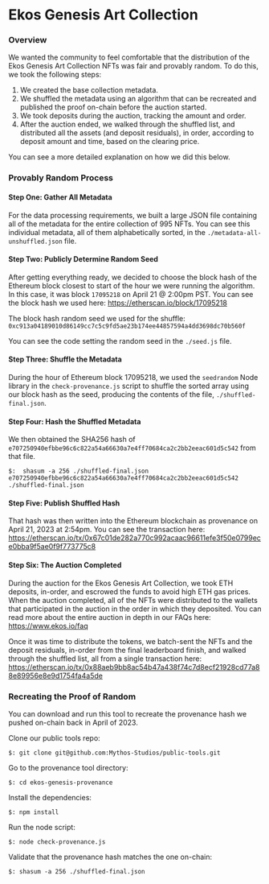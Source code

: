
# Ekos Genesis Art Collection

### Overview
We wanted the community to feel comfortable that the distribution of the Ekos Genesis Art Collection NFTs was fair and provably random.  To do this, we took the following steps:

1) We created the base collection metadata.
2) We shuffled the metadata using an algorithm that can be recreated and published the proof on-chain before the auction started.
3) We took deposits during the auction, tracking the amount and order.
4) After the auction ended, we walked through the shuffled list, and distributed all the assets (and deposit residuals), in order, according to deposit amount and time, based on the clearing price.

You can see a more detailed explanation on how we did this below.

### Provably Random Process

#### Step One:  Gather All Metadata
For the data processing requirements, we built a large JSON file containing all of the metadata for the entire collection of 995 NFTs.  You can see this individual metadata, all of them alphabetically sorted, in the `./metadata-all-unshuffled.json` file.

#### Step Two:  Publicly Determine Random Seed
After getting everything ready, we decided to choose the block hash of the Ethereum block closest to start of the hour we were running the algorithm.  In this case, it was block `17095218` on April 21 @ 2:00pm PST.  You can see the block hash we used here:  https://etherscan.io/block/17095218

The block hash random seed we used for the shuffle:  `0xc913a04189010d86149cc7c5c9fd5ae23b174ee44857594a4dd3698dc70b560f`

You can see the code setting the random seed in the `./seed.js` file.

#### Step Three:  Shuffle the Metadata
During the hour of Ethereum block 17095218, we used the `seedrandom` Node library in the `check-provenance.js` script to shuffle the sorted array using our block hash as the seed, producing the contents of the file, `./shuffled-final.json`.

#### Step Four:  Hash the Shuffled Metadata
We then obtained the SHA256 hash of `e707250940efbbe96c6c822a54a66630a7e4ff70684ca2c2bb2eeac601d5c542` from that file.

```
$:  shasum -a 256 ./shuffled-final.json
e707250940efbbe96c6c822a54a66630a7e4ff70684ca2c2bb2eeac601d5c542  ./shuffled-final.json
```

#### Step Five:  Publish Shuffled Hash
That hash was then written into the Ethereum blockchain as provenance on April 21, 2023 at 2:54pm.  You can see the transaction here:  https://etherscan.io/tx/0x67c01de282a770c992acaac96611efe3f50e0799ece0bba9f5ae0f9f773775c8

#### Step Six: The Auction Completed
During the auction for the Ekos Genesis Art Collection, we took ETH deposits, in-order, and escrowed the funds to avoid high ETH gas prices.  When the auction completed, all of the NFTs were distributed to the wallets that participated in the auction in the order in which they deposited.  You can read more about the entire auction in depth in our FAQs here: https://www.ekos.io/faq

Once it was time to distribute the tokens, we batch-sent the NFTs and the deposit residuals, in-order from the final leaderboard finish, and walked through the shuffled list, all from a single transaction here: 
https://etherscan.io/tx/0x88aeb9bb8ac54b47a438f74c7d8ecf21928cd77a88e89956e8e9d1754fa4a5de

### Recreating the Proof of Random
You can download and run this tool to recreate the provenance hash we pushed on-chain back in April of 2023.

Clone our public tools repo:
```
$: git clone git@github.com:Mythos-Studios/public-tools.git
```

Go to the provenance tool directory:
```
$: cd ekos-genesis-provenance
```

Install the dependencies:
```
$: npm install
```

Run the node script:
```
$: node check-provenance.js
```

Validate that the provenance hash matches the one on-chain:
```
$: shasum -a 256 ./shuffled-final.json
```
